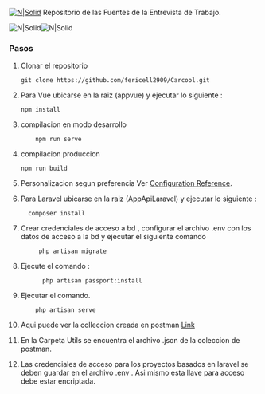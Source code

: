 [![N|Solid](https://www.carcool.pe/images/logo_carcool.png)](https://www.carcool.pe)
Repositorio de las Fuentes de la Entrevista de  Trabajo.

![N|Solid](https://laravel.com/assets/img/components/logo-laravel.svg)![N|Solid](https://vuejs.org/images/icons/apple-icon-57x57.png)
 ### Pasos
 1) Clonar el repositorio
 
        git clone https://github.com/fericell2909/Carcool.git
 2) Para Vue ubicarse en la raiz (appvue)  y ejecutar lo siguiente :
        
        npm install        
        
 3. compilacion en modo desarrollo
    ```
        npm run serve
    ```
 4. compilacion produccion 
    ```
    npm run build
    ```
5.  Personalizacion segun preferencia
Ver [Configuration Reference](https://cli.vuejs.org/config/).


6. Para Laravel ubicarse en la raiz (AppApiLaravel)  y ejecutar lo siguiente :
        
         composer install
    
7. Crear credenciales de acceso a bd , configurar el archivo .env con los
      datos de acceso a la bd y ejecutar el siguiente comando

            php artisan migrate


 8. Ejecute el comando : 

              php artisan passport:install   


 9. Ejecutar el comando.
          
            php artisan serve
    
10. Aqui puede ver la colleccion creada en postman   [Link](https://documenter.getpostman.com/view/6327993/T17Kd6ux) 
     
     

 11. En la Carpeta Utils se encuentra el archivo .json de la coleccion de postman. 


          
12. Las credenciales de acceso para los proyectos basados en laravel se deben guardar en el 
    archivo .env . Asi mismo esta llave para acceso debe estar encriptada.